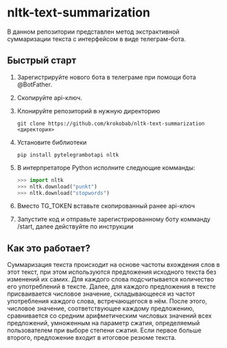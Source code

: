 # nltk-text-summarization
В данном репозитории представлен метод экстрактивной суммаризации текста с интерфейсом в виде телеграм-бота.
## Быстрый старт
1. Зарегистрируйте нового бота в телеграме при помощи бота @BotFather.
2. Скопируйте api-ключ.
3. Клонируйте репозиторий в нужную директорию

   ```
   git clone https://github.com/krokobab/nltk-text-summarization <директория>
   ```
   
4. Установите библиотеки

   ```
   pip install pytelegrambotapi nltk
   ```
5. В интерпретаторе Python исполните следующие комманды:
   ```python
   >>> import nltk
   >>> nltk.download("punkt")
   >>> nltk.download("stopwords")
   ```
   
7. Вместо TG_TOKEN вставьте скопированный ранее api-ключ
8. Запустите код и отправьте зарегистрированному боту комманду /start, далее действуйте по инструкции

## Как это работает?
Суммаризация текста происходит на основе частоты вхождения слов в этот текст, при этом используются предложения исходного текста без изменений их самих. Для каждого слова подсчитывается количество его употреблений в тексте. Далее, для каждого предложения в тексте присваивается числовое значение, складывающееся из частот употребления каждого слова, встречающегося в нём. После этого, числовое значение, соответствующее каждому предложению, сравнивается со средним арифметическим числовых значений всех предложений, умноженным на параметр сжатия, определяемый пользователем при выборе степени сжатия. Если первое больше второго, предложение входит в итоговое резюме текста.
